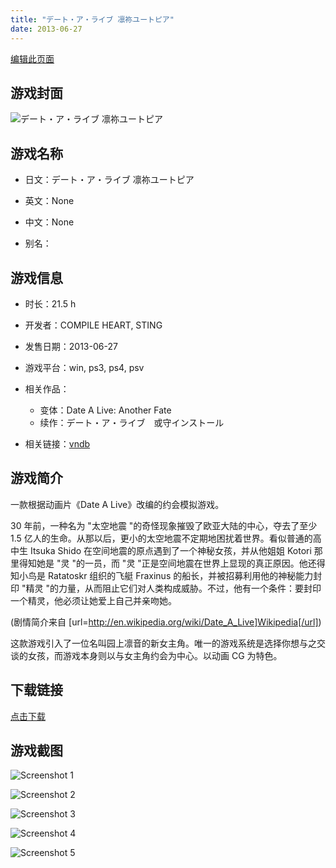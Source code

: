 ```yaml
---
title: "デート・ア・ライブ 凛祢ユートピア"
date: 2013-06-27
---
```

[编辑此页面](https://github.com/ACG-3/ADV3-source/blob/main/source/_posts/games/%E3%83%87%E3%83%BC%E3%83%88%E3%83%BB%E3%82%A2%E3%83%BB%E3%83%A9%E3%82%A4%E3%83%96%20Twin%20Edition%20%E5%87%9C%E7%B7%92%E3%83%AA%E3%83%B3%E3%82%AB%E3%83%BC%E3%83%8D%E3%82%A4%E3%82%B7%E3%83%A7%E3%83%B3.md)

## 游戏封面

![デート・ア・ライブ 凛祢ユートピア](https%3A//pan.timero.xyz/onedrive/img_lib_001/%E3%83%87%E3%83%BC%E3%83%88%E3%83%BB%E3%82%A2%E3%83%BB%E3%83%A9%E3%82%A4%E3%83%96%20Twin%20Edition%20%E5%87%9C%E7%B7%92%E3%83%AA%E3%83%B3%E3%82%AB%E3%83%BC%E3%83%8D%E3%82%A4%E3%82%B7%E3%83%A7%E3%83%B3_cover.avif)


## 游戏名称

- 日文：デート・ア・ライブ 凛祢ユートピア
- 英文：None
- 中文：None

- 别名：


## 游戏信息

- 时长：21.5 h
- 开发者：COMPILE HEART, STING
- 发售日期：2013-06-27
- 游戏平台：win, ps3, ps4, psv
- 相关作品：
   - 变体：Date A Live: Another Fate
   - 续作：デート・ア・ライブ　或守インストール

- 相关链接：[vndb](https://vndb.org/v12702)


## 游戏简介

一款根据动画片《Date A Live》改编的约会模拟游戏。

30 年前，一种名为 "太空地震 "的奇怪现象摧毁了欧亚大陆的中心，夺去了至少 1.5 亿人的生命。从那以后，更小的太空地震不定期地困扰着世界。看似普通的高中生 Itsuka Shido 在空间地震的原点遇到了一个神秘女孩，并从他姐姐 Kotori 那里得知她是 "灵 "的一员，而 "灵 "正是空间地震在世界上显现的真正原因。他还得知小鸟是 Ratatoskr 组织的飞艇 Fraxinus 的船长，并被招募利用他的神秘能力封印 "精灵 "的力量，从而阻止它们对人类构成威胁。不过，他有一个条件：要封印一个精灵，他必须让她爱上自己并亲吻她。

(剧情简介来自 [url=http://en.wikipedia.org/wiki/Date_A_Live]Wikipedia[/url])

这款游戏引入了一位名叫园上凛音的新女主角。唯一的游戏系统是选择你想与之交谈的女孩，而游戏本身则以与女主角约会为中心。以动画 CG 为特色。


## 下载链接

[点击下载](https://pan.timero.xyz/onedrive/adv_lib_001/%E3%83%87%E3%83%BC%E3%83%88%E3%83%BB%E3%82%A2%E3%83%BB%E3%83%A9%E3%82%A4%E3%83%96%20Twin%20Edition%20%E5%87%9C%E7%B7%92%E3%83%AA%E3%83%B3%E3%82%AB%E3%83%BC%E3%83%8D%E3%82%A4%E3%82%B7%E3%83%A7%E3%83%B3)


## 游戏截图


![Screenshot 1](https%3A//pan.timero.xyz/onedrive/img_lib_001/%E3%83%87%E3%83%BC%E3%83%88%E3%83%BB%E3%82%A2%E3%83%BB%E3%83%A9%E3%82%A4%E3%83%96%20Twin%20Edition%20%E5%87%9C%E7%B7%92%E3%83%AA%E3%83%B3%E3%82%AB%E3%83%BC%E3%83%8D%E3%82%A4%E3%82%B7%E3%83%A7%E3%83%B3_Screenshot_1.avif)

![Screenshot 2](https%3A//pan.timero.xyz/onedrive/img_lib_001/%E3%83%87%E3%83%BC%E3%83%88%E3%83%BB%E3%82%A2%E3%83%BB%E3%83%A9%E3%82%A4%E3%83%96%20Twin%20Edition%20%E5%87%9C%E7%B7%92%E3%83%AA%E3%83%B3%E3%82%AB%E3%83%BC%E3%83%8D%E3%82%A4%E3%82%B7%E3%83%A7%E3%83%B3_Screenshot_2.avif)

![Screenshot 3](https%3A//pan.timero.xyz/onedrive/img_lib_001/%E3%83%87%E3%83%BC%E3%83%88%E3%83%BB%E3%82%A2%E3%83%BB%E3%83%A9%E3%82%A4%E3%83%96%20Twin%20Edition%20%E5%87%9C%E7%B7%92%E3%83%AA%E3%83%B3%E3%82%AB%E3%83%BC%E3%83%8D%E3%82%A4%E3%82%B7%E3%83%A7%E3%83%B3_Screenshot_3.avif)

![Screenshot 4](https%3A//pan.timero.xyz/onedrive/img_lib_001/%E3%83%87%E3%83%BC%E3%83%88%E3%83%BB%E3%82%A2%E3%83%BB%E3%83%A9%E3%82%A4%E3%83%96%20Twin%20Edition%20%E5%87%9C%E7%B7%92%E3%83%AA%E3%83%B3%E3%82%AB%E3%83%BC%E3%83%8D%E3%82%A4%E3%82%B7%E3%83%A7%E3%83%B3_Screenshot_4.avif)

![Screenshot 5](https%3A//pan.timero.xyz/onedrive/img_lib_001/%E3%83%87%E3%83%BC%E3%83%88%E3%83%BB%E3%82%A2%E3%83%BB%E3%83%A9%E3%82%A4%E3%83%96%20Twin%20Edition%20%E5%87%9C%E7%B7%92%E3%83%AA%E3%83%B3%E3%82%AB%E3%83%BC%E3%83%8D%E3%82%A4%E3%82%B7%E3%83%A7%E3%83%B3_Screenshot_5.avif)

